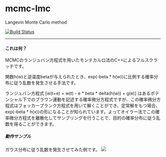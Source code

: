 # mcmc-lmc

Langevin Monte Carlo method

[![Build Status](https://travis-ci.org/hiroyam/mcmc-lmc.svg?branch=master)](https://travis-ci.org/hiroyam/mcmc-lmc)

---

#### これは何？

MCMCのランジュバン方程式を用いたモンテカルロ法のC++によるフルスクラッチです。

関数h(w)と逆温度betaが与えられたとき、exp(-beta * h(w))に比例する確率分布に従う乱数を発生させる手法です。

ランジュバン方程式 [w(t+e) = w(t) - e * beta * delta(h(w)) + g(e)] はあるポテンシャル下でのブラウン運動を記述する確率微分方程式ですが、この確率微分方程式はフォッカープランク方程式を用いて解くことができ、定常解をもつ場合、exp(-beta * h(x))の形になることが知られています。よってオイラー法でこの確率微分方程式を離散化してサンプリングを行うことで、目的の確率分布に従う乱数を得ることができます。

##### 動作サンプル

ガウス分布に従う乱数を発生させてみた例です。
![](images/plot1.png)


